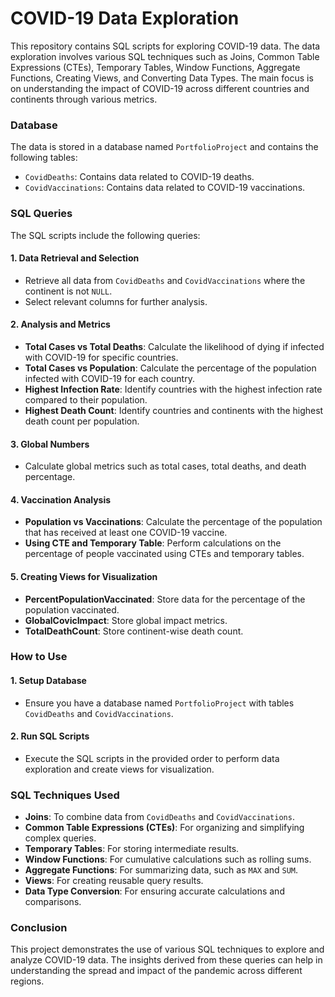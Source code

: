 # COVID-19 Data Exploration

This repository contains SQL scripts for exploring COVID-19 data. The data exploration involves various SQL techniques such as Joins, Common Table Expressions (CTEs), Temporary Tables, Window Functions, Aggregate Functions, Creating Views, and Converting Data Types. The main focus is on understanding the impact of COVID-19 across different countries and continents through various metrics.

### Database

The data is stored in a database named `PortfolioProject` and contains the following tables:

- `CovidDeaths`: Contains data related to COVID-19 deaths.
- `CovidVaccinations`: Contains data related to COVID-19 vaccinations.

### SQL Queries

The SQL scripts include the following queries:

#### 1. Data Retrieval and Selection

- Retrieve all data from `CovidDeaths` and `CovidVaccinations` where the continent is not `NULL`.
- Select relevant columns for further analysis.

#### 2. Analysis and Metrics

- **Total Cases vs Total Deaths**: Calculate the likelihood of dying if infected with COVID-19 for specific countries.
- **Total Cases vs Population**: Calculate the percentage of the population infected with COVID-19 for each country.
- **Highest Infection Rate**: Identify countries with the highest infection rate compared to their population.
- **Highest Death Count**: Identify countries and continents with the highest death count per population.

#### 3. Global Numbers

- Calculate global metrics such as total cases, total deaths, and death percentage.

#### 4. Vaccination Analysis

- **Population vs Vaccinations**: Calculate the percentage of the population that has received at least one COVID-19 vaccine.
- **Using CTE and Temporary Table**: Perform calculations on the percentage of people vaccinated using CTEs and temporary tables.

#### 5. Creating Views for Visualization

- **PercentPopulationVaccinated**: Store data for the percentage of the population vaccinated.
- **GlobalCovicImpact**: Store global impact metrics.
- **TotalDeathCount**: Store continent-wise death count.

### How to Use

#### 1. Setup Database

- Ensure you have a database named `PortfolioProject` with tables `CovidDeaths` and `CovidVaccinations`.

#### 2. Run SQL Scripts

- Execute the SQL scripts in the provided order to perform data exploration and create views for visualization.

### SQL Techniques Used

- **Joins**: To combine data from `CovidDeaths` and `CovidVaccinations`.
- **Common Table Expressions (CTEs)**: For organizing and simplifying complex queries.
- **Temporary Tables**: For storing intermediate results.
- **Window Functions**: For cumulative calculations such as rolling sums.
- **Aggregate Functions**: For summarizing data, such as `MAX` and `SUM`.
- **Views**: For creating reusable query results.
- **Data Type Conversion**: For ensuring accurate calculations and comparisons.

### Conclusion

This project demonstrates the use of various SQL techniques to explore and analyze COVID-19 data. The insights derived from these queries can help in understanding the spread and impact of the pandemic across different regions.
